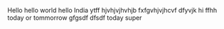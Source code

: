 Hello
hello world
hello India
ytff
hjvhjvjhvhjb
fxfgvhjvjhcvf
dfyvjk
hi 
ffhh
today 
or tommorrow
gfgsdf
dfsdf
today super
